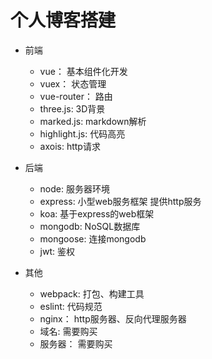 # 个人博客搭建  

* 前端  
  * vue： 基本组件化开发  
  * vuex： 状态管理  
  * vue-router： 路由  
  * three.js: 3D背景  
  * marked.js: markdown解析  
  * highlight.js: 代码高亮  
  * axois: http请求  
 
* 后端  
  * node: 服务器环境  
  * express: 小型web服务框架 提供http服务  
  * koa: 基于express的web框架  
  * mongodb: NoSQL数据库  
  * mongoose: 连接mongodb  
  * jwt: 鉴权  
  
* 其他  
  * webpack: 打包、构建工具  
  * eslint: 代码规范  
  * nginx： http服务器、反向代理服务器  
  * 域名: 需要购买  
  * 服务器： 需要购买  


  
  
